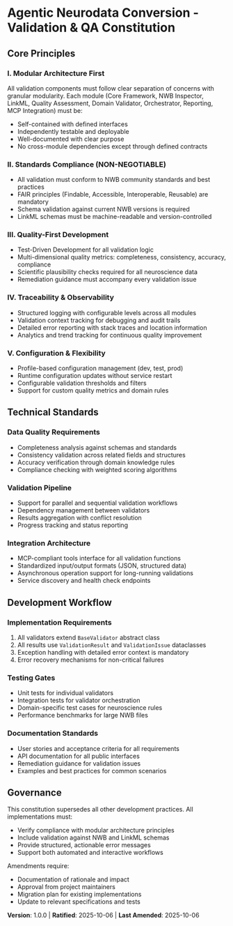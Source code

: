 # Agentic Neurodata Conversion - Validation & QA Constitution

## Core Principles

### I. Modular Architecture First
All validation components must follow clear separation of concerns with granular modularity. Each module (Core Framework, NWB Inspector, LinkML, Quality Assessment, Domain Validator, Orchestrator, Reporting, MCP Integration) must be:
- Self-contained with defined interfaces
- Independently testable and deployable
- Well-documented with clear purpose
- No cross-module dependencies except through defined contracts

### II. Standards Compliance (NON-NEGOTIABLE)
- All validation must conform to NWB community standards and best practices
- FAIR principles (Findable, Accessible, Interoperable, Reusable) are mandatory
- Schema validation against current NWB versions is required
- LinkML schemas must be machine-readable and version-controlled

### III. Quality-First Development
- Test-Driven Development for all validation logic
- Multi-dimensional quality metrics: completeness, consistency, accuracy, compliance
- Scientific plausibility checks required for all neuroscience data
- Remediation guidance must accompany every validation issue

### IV. Traceability & Observability
- Structured logging with configurable levels across all modules
- Validation context tracking for debugging and audit trails
- Detailed error reporting with stack traces and location information
- Analytics and trend tracking for continuous quality improvement

### V. Configuration & Flexibility
- Profile-based configuration management (dev, test, prod)
- Runtime configuration updates without service restart
- Configurable validation thresholds and filters
- Support for custom quality metrics and domain rules

## Technical Standards

### Data Quality Requirements
- Completeness analysis against schemas and standards
- Consistency validation across related fields and structures
- Accuracy verification through domain knowledge rules
- Compliance checking with weighted scoring algorithms

### Validation Pipeline
- Support for parallel and sequential validation workflows
- Dependency management between validators
- Results aggregation with conflict resolution
- Progress tracking and status reporting

### Integration Architecture
- MCP-compliant tools interface for all validation functions
- Standardized input/output formats (JSON, structured data)
- Asynchronous operation support for long-running validations
- Service discovery and health check endpoints

## Development Workflow

### Implementation Requirements
1. All validators extend `BaseValidator` abstract class
2. All results use `ValidationResult` and `ValidationIssue` dataclasses
3. Exception handling with detailed error context is mandatory
4. Error recovery mechanisms for non-critical failures

### Testing Gates
- Unit tests for individual validators
- Integration tests for validator orchestration
- Domain-specific test cases for neuroscience rules
- Performance benchmarks for large NWB files

### Documentation Standards
- User stories and acceptance criteria for all requirements
- API documentation for all public interfaces
- Remediation guidance for validation issues
- Examples and best practices for common scenarios

## Governance

This constitution supersedes all other development practices. All implementations must:
- Verify compliance with modular architecture principles
- Include validation against NWB and LinkML schemas
- Provide structured, actionable error messages
- Support both automated and interactive workflows

Amendments require:
- Documentation of rationale and impact
- Approval from project maintainers
- Migration plan for existing implementations
- Update to relevant specifications and tests

**Version**: 1.0.0 | **Ratified**: 2025-10-06 | **Last Amended**: 2025-10-06
